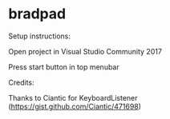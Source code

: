 # bradpad

Setup instructions:

Open project in Visual Studio Community 2017

Press start button in top menubar


Credits:

Thanks to Ciantic for KeyboardListener (https://gist.github.com/Ciantic/471698)
